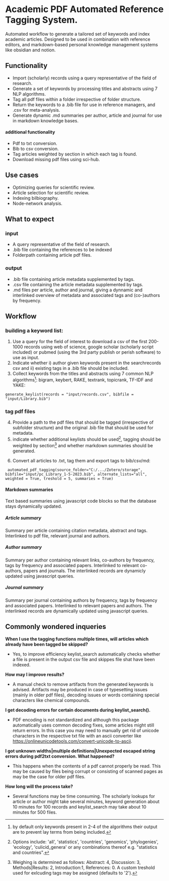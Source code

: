 # Academic PDF Automated Reference Tagging System. 

Automated workflow to generate a tailored set of keywords and index academic articles. Designed to be used in combination with reference editors, and markdown-based personal knowledge management systems like obsidian and notion.

## Functionality
- Import (scholarly) records using a query representative of the field of research.
- Generate a set of keywords by processing titles and abstracts using 7 NLP algorithms.
- Tag all pdf files within a folder irrespective of folder structure.
- Return the keywords to a .bib file for use in reference managers, and .csv for meta-analysis.
- Generate dynamic .md summaries per author, article and journal for use in markdown knowledge bases.

#### additional functionality
- Pdf to txt conversion.
- Bib to csv conversion.
- Tag articles weighted by section in which each tag is found.
- Download missing pdf files using sci-hub.


## Use cases
- Optimizing queries for scientific review.
- Article selection for scientific review.
- Indexing bilbiography.
- Node-network analysis.


## What to expect
### input
- A query representative of the field of research.
- .bib file containing the references to be indexed
- Folderpath containing article pdf files.


### output
- .bib file containing article metadata supplemented by tags.
- .csv file containing the article metadata supplemented by tags.
- .md files per article, author and journal, giving a dynnamic and interlinked overview of metadata and associated tags and (co-)authors by frequency.


## Workflow
### building a keyword list:
1. Use a query for the field of interest to download a csv of the first 200-1000 records using web of science, google scholar (scholarly script included) or pubmed (using the 3rd party publish or perish software) to use as input. 
2. Indicate whether i) author given keywords present in the searchrecords csv and ii) existing tags in a .bib file should be included.
3. Collect keywords from the titles and abstracts using 7 common NLP algorithms[^1]: bigram, keybert, RAKE, textrank, topicrank, TF-IDF and YAKE:
[^1]: by default only keywords present in 2-4 of the algorithms their output are to prevent lay terms from being included.
```{python}
generate_keylist(records = "input/records.csv", bibfile = "input/Library.bib")
```

### tag pdf files
4. Provide a path to the pdf files that should be tagged (irrespective of subfolder structure) and the original .bib file that should be used for metadata.
5. indicate whether additional keylists should be used[^2], tagging should be weighted by section[^3] and whether markdown summaries should be generated.
[^2]: Options include: 'all', 'statistics', 'countries', 'genomics', 'phylogenies', 'ecology', 'culicid_genera' or any combinations thereof e.g. "statistics and countries".
[^3]: Weighing is determined as follows: Abstract: 4, Discussion: 3, Methods|Results: 2, Introduction:1, References: 0. A custom treshold used for exlcuding tags may be assigned (defaults to '2').
6. Convert all articles to .txt, tag them and export tags to bib/csv/md:
```
 automated_pdf_tagging(source_folder="C:/.../Zotero/storage", bibfile="input/pc_Library_1-5-2023.bib", alternate_lists="all", weighted = True, treshold = 5, summaries = True)
```

#### Markdown summaries
Text based summaries using javascript code blocks so that the database stays dynamically updated.

##### Article summary
Summary per article containing citation metadata, abstract and tags.
Interlinked to pdf file, relevant journal and authors.

##### Author summary
Summary per author containing relevant links, co-authors by frequency, tags by frequency and associated papers.
Interlinked to relevant co-authors, papers and journals. The interlinked records are dynamicly updated using javascript queries.

##### Journal summary
Summary per journal containing authors by frequency, tags by frequency and associated papers. Interlinked to relevant papers and authors. The interlinked records are dynamically updated using javascript queries.

## Commonly wondered inqueries
**When I use the tagging functions multiple times, will articles which already have been tagged be skipped?**

- Yes, to improve efficiency keylist_search automatically checks whether a file is present in the output csv file and skippes file shat have been indexed.


**How may I improve results?**

- A manual check to remove artifacts from the generated keywords is advised. Artifacts may be produced in case of typesetting issues (mainly in older pdf files), decoding issues or words containing special characters like chemical compounds.


**I get decoding errors for certain documents during keylist_search().**

- PDF encoding is not standardized and although this package automatically uses common decoding fixes, some articles might still return errors. In this case you may need to manually get rid of unicode characters in the respective txt file with an ascii converter like https://onlineunicodetools.com/convert-unicode-to-ascii.

**I got unknown widths|multiple definitions|Unexpected escaped string errors during pdf2txt conversion. What happened?**
- This happens when the contents of a pdf cannot properly be read. This may be caused by files being corrupt or consisting of scanned pages as may be the case for older pdf files.

**How long will the process take?**

- Several functions may be time consuming. The scholarly lookups for article or author might take several minutes, keyword generation about 10 minutes for 100 records and keylist_search may take about 10 minutes for 500 files. 
